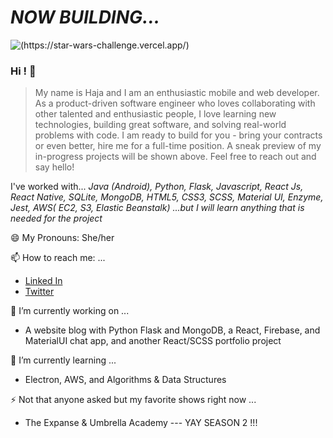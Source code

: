 

# *NOW BUILDING...*

![(https://star-wars-challenge.vercel.app/)](https://dl.airtable.com/.attachmentThumbnails/211f728ff3acf88a64fb7e501ebb49c9/9caf0947)
### Hi ! 👋
> My name is Haja and I am an enthusiastic mobile and web developer. As a product-driven software engineer who loves collaborating with other talented and enthusiastic people, I love learning new technologies, building great software, and solving real-world problems with code. I am ready to build for you - bring your contracts or even better, hire me for a full-time position. A sneak preview of my in-progress projects will be shown above. Feel free to reach out and say hello!

I've worked with...
 *Java (Android), Python, Flask, Javascript, React Js, React Native, SQLite, MongoDB, HTML5, CSS3, SCSS, Material UI, Enzyme, Jest, AWS( EC2, S3, Elastic Beanstalk) ...but I will learn anything that is needed for the project*  

<!--
**HajaSChilds/HajaSChilds** is a ✨ _special_ ✨ repository because its `README.md` (this file) appears on your GitHub profile.
Here are some ideas to get you started: -->

😄 My Pronouns: She/her

📫 How to reach me: ...
   - [Linked In](https://www.linkedin.com/in/haja-childs-dev-md/)
   - [Twitter](https://twitter.com/tech_natural)

🔭 I’m currently working on ...
  - A website blog with Python Flask and MongoDB, a React, Firebase, and MaterialUI chat app, and another React/SCSS portfolio project  
  
🌱 I’m currently learning ...
  - Electron, AWS, and Algorithms & Data Structures
  
⚡ Not that anyone asked but my favorite shows right now ...
   - The Expanse  &  Umbrella Academy --- YAY SEASON 2 !!!
